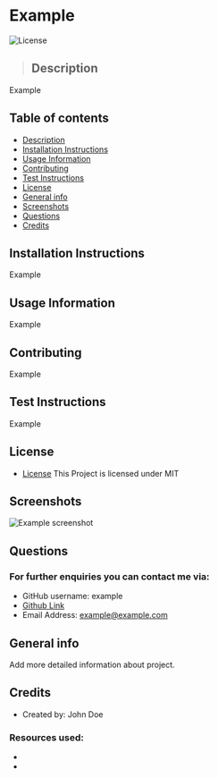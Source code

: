 # Example

  ![License](https://img.shields.io/badge/License-MIT-blue.svg)

  
>## Description
 Example

## Table of contents
* [Description](#Description)
* [Installation Instructions](#Installation-Instructions)
* [Usage Information](#Usage-Information)
* [Contributing](#Contributing)
* [Test Instructions](#Test-Instructions)
* [License](#License)
* [General info](#General-info)
* [Screenshots](#Screenshots)
* [Questions](#Questions)
* [Credits](#Credits)



## Installation Instructions
Example

## Usage Information
Example

## Contributing
Example

## Test Instructions
Example

## License

* [License](#MIT)
This Project is licensed under MIT

## Screenshots
![Example screenshot](https://raw.githubusercontent.com/FraserClarke/Readme-Generator/main/utils/Screenshot.png)

## Questions

### For further enquiries you can contact me via:

* GitHub username: example
* [Github Link](https://github.com/example/)
* Email Address: example@example.com


## General info
Add more detailed information about project. 


## Credits
* Created by: John Doe
### Resources used: 
*
*
